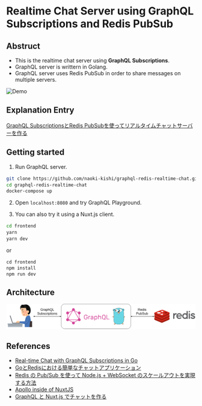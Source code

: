 # Realtime Chat Server using GraphQL Subscriptions and Redis PubSub


## Abstruct
- This is the realtime chat server using **GraphQL Subscriptions**.
- GraphQL server is writtern in Golang.
- GraphQL server uses Redis PubSub in order to share messages on  multiple servers. 

![Demo](./images/demo.gif)

## Explanation Entry
[GraphQL SubscriptionsとRedis PubSubを使ってリアルタイムチャットサーバーを作る](https://qiita.com/plus_kyoto/items/462209fe73ece1238d85)

## Getting started
1. Run GraphQL server.
```bash
git clone https://github.com/naoki-kishi/graphql-redis-realtime-chat.git
cd graphql-redis-realtime-chat
docker-compose up
```

2. Open `localhost:8080` and try GraphQL Playground.

3. You can also try it using a Nuxt.js client.
```bash
cd frontend
yarn
yarn dev
```
or
```
cd frontend
npm install
npm run dev
```

## Architecture
![Architecture](./images/architecture_image.png)


## References
- [Real-time Chat with GraphQL Subscriptions in Go](https://outcrawl.com/go-graphql-realtime-chat)
- [GoとRedisにおける簡単なチャットアプリケーション](https://medium.com/eureka-engineering/go-redis-application-28c8c793a652)
- [Redis の Pub/Sub を使って Node.js + WebSocket のスケールアウトを実現する方法](https://blog.dakatsuka.jp/2011/06/19/nodejs-redis-pubsub.html)
- [Apollo inside of NuxtJS](https://github.com/nuxt-community/apollo-module)
- [GraphQL と Nuxt.js でチャットを作る](https://www.aintek.xyz/posts/graphql-nuxt)